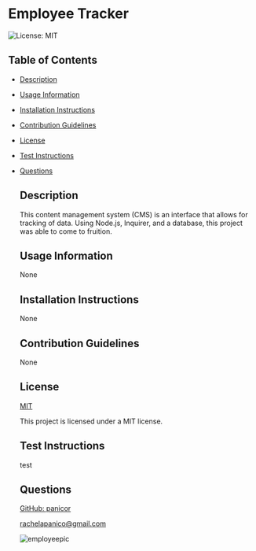 # Employee Tracker

  ![License: MIT](https://img.shields.io/badge/License-MIT-yellow.svg)

  ## Table of Contents
- [Description](#description)
- [Usage Information](#usage-information)
- [Installation Instructions](#installation-instructions)
- [Contribution Guidelines](#contribution-guidelines)
- [License](#license)
- [Test Instructions](#test-instructions)
- [Questions](#questions)

  ## Description
  This content management system (CMS) is an interface that allows for tracking of data. Using Node.js, Inquirer, and a database, this project was able to come to fruition. 
  ## Usage Information
  None
  ## Installation Instructions
  None
  ## Contribution Guidelines
  None
  ## License
  [MIT](https://opensource.org/licenses/MIT)

  This project is licensed under a MIT license.
  ## Test Instructions
  test
  ## Questions
  [GitHub: panicor](https://github.com/panicor)

  rachelapanico@gmail.com
  
  ![employeepic](https://user-images.githubusercontent.com/85498209/134782667-56aba7ff-3cb0-45cc-8b18-a53dd0ffb405.PNG)
